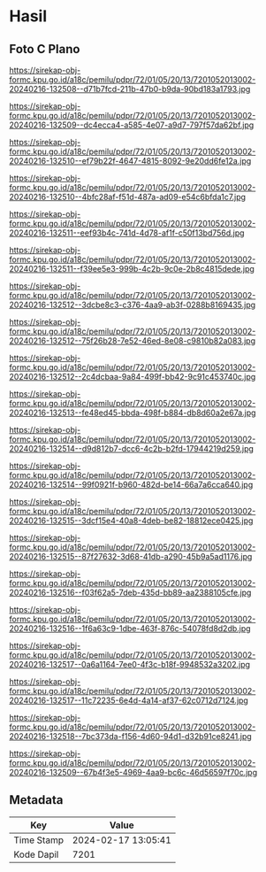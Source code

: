 # Hasil

## Foto C Plano

https://sirekap-obj-formc.kpu.go.id/a18c/pemilu/pdpr/72/01/05/20/13/7201052013002-20240216-132508--d71b7fcd-211b-47b0-b9da-90bd183a1793.jpg

https://sirekap-obj-formc.kpu.go.id/a18c/pemilu/pdpr/72/01/05/20/13/7201052013002-20240216-132509--dc4ecca4-a585-4e07-a9d7-797f57da62bf.jpg

https://sirekap-obj-formc.kpu.go.id/a18c/pemilu/pdpr/72/01/05/20/13/7201052013002-20240216-132510--ef79b22f-4647-4815-8092-9e20dd6fe12a.jpg

https://sirekap-obj-formc.kpu.go.id/a18c/pemilu/pdpr/72/01/05/20/13/7201052013002-20240216-132510--4bfc28af-f51d-487a-ad09-e54c6bfda1c7.jpg

https://sirekap-obj-formc.kpu.go.id/a18c/pemilu/pdpr/72/01/05/20/13/7201052013002-20240216-132511--eef93b4c-741d-4d78-af1f-c50f13bd756d.jpg

https://sirekap-obj-formc.kpu.go.id/a18c/pemilu/pdpr/72/01/05/20/13/7201052013002-20240216-132511--f39ee5e3-999b-4c2b-9c0e-2b8c4815dede.jpg

https://sirekap-obj-formc.kpu.go.id/a18c/pemilu/pdpr/72/01/05/20/13/7201052013002-20240216-132512--3dcbe8c3-c376-4aa9-ab3f-0288b8169435.jpg

https://sirekap-obj-formc.kpu.go.id/a18c/pemilu/pdpr/72/01/05/20/13/7201052013002-20240216-132512--75f26b28-7e52-46ed-8e08-c9810b82a083.jpg

https://sirekap-obj-formc.kpu.go.id/a18c/pemilu/pdpr/72/01/05/20/13/7201052013002-20240216-132512--2c4dcbaa-9a84-499f-bb42-9c91c453740c.jpg

https://sirekap-obj-formc.kpu.go.id/a18c/pemilu/pdpr/72/01/05/20/13/7201052013002-20240216-132513--fe48ed45-bbda-498f-b884-db8d60a2e67a.jpg

https://sirekap-obj-formc.kpu.go.id/a18c/pemilu/pdpr/72/01/05/20/13/7201052013002-20240216-132514--d9d812b7-dcc6-4c2b-b2fd-17944219d259.jpg

https://sirekap-obj-formc.kpu.go.id/a18c/pemilu/pdpr/72/01/05/20/13/7201052013002-20240216-132514--99f0921f-b960-482d-be14-66a7a6cca640.jpg

https://sirekap-obj-formc.kpu.go.id/a18c/pemilu/pdpr/72/01/05/20/13/7201052013002-20240216-132515--3dcf15e4-40a8-4deb-be82-18812ece0425.jpg

https://sirekap-obj-formc.kpu.go.id/a18c/pemilu/pdpr/72/01/05/20/13/7201052013002-20240216-132515--87f27632-3d68-41db-a290-45b9a5ad1176.jpg

https://sirekap-obj-formc.kpu.go.id/a18c/pemilu/pdpr/72/01/05/20/13/7201052013002-20240216-132516--f03f62a5-7deb-435d-bb89-aa2388105cfe.jpg

https://sirekap-obj-formc.kpu.go.id/a18c/pemilu/pdpr/72/01/05/20/13/7201052013002-20240216-132516--1f6a63c9-1dbe-463f-876c-54078fd8d2db.jpg

https://sirekap-obj-formc.kpu.go.id/a18c/pemilu/pdpr/72/01/05/20/13/7201052013002-20240216-132517--0a6a1164-7ee0-4f3c-b18f-9948532a3202.jpg

https://sirekap-obj-formc.kpu.go.id/a18c/pemilu/pdpr/72/01/05/20/13/7201052013002-20240216-132517--11c72235-6e4d-4a14-af37-62c0712d7124.jpg

https://sirekap-obj-formc.kpu.go.id/a18c/pemilu/pdpr/72/01/05/20/13/7201052013002-20240216-132518--7bc373da-f156-4d60-94d1-d32b91ce8241.jpg

https://sirekap-obj-formc.kpu.go.id/a18c/pemilu/pdpr/72/01/05/20/13/7201052013002-20240216-132509--67b4f3e5-4969-4aa9-bc6c-46d56597f70c.jpg


## Metadata

| Key        | Value               |
| ---------- | ------------------- |
| Time Stamp | 2024-02-17 13:05:41 |
| Kode Dapil | 7201                |



